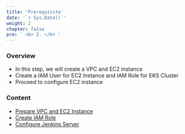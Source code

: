 ```yaml
---
title: 'Prerequisite'
date: '`r Sys.Date()`'
weight: 2
chapter: false
pre: ' <b> 2. </b> '
---
```


### Overview

- In this step, we will create a VPC and EC2 instance
- Create a IAM User for EC2 Instance and IAM Role for EKS Cluster
- Proceed to configure EC2 instance

### Content

- [Prepare VPC and EC2 Instance](2.1-createvpc/)
- [Create IAM Role](2.2-createiamrole/)
- [Configure Jenkins Server](2.3-settupjenkins/)
